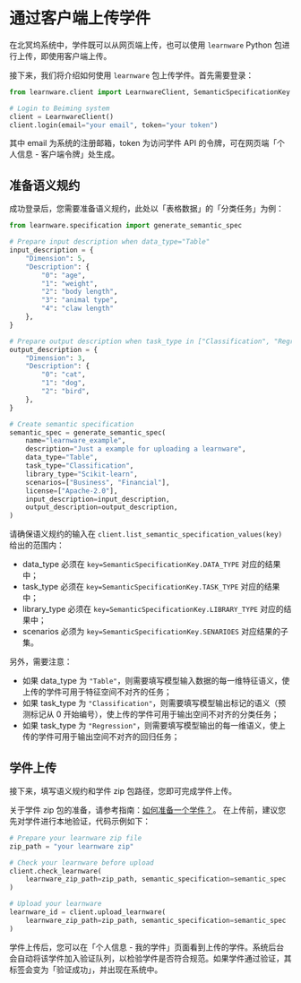 # 通过客户端上传学件

在北冥坞系统中，学件既可以从网页端上传，也可以使用 `learnware` Python 包进行上传，即使用客户端上传。

接下来，我们将介绍如何使用 `learnware` 包上传学件。首先需要登录：
```py
from learnware.client import LearnwareClient, SemanticSpecificationKey

# Login to Beiming system
client = LearnwareClient()
client.login(email="your email", token="your token")
```
其中 email 为系统的注册邮箱，token 为访问学件 API 的令牌，可在网页端「个人信息 - 客户端令牌」处生成。

## 准备语义规约

成功登录后，您需要准备语义规约，此处以「表格数据」的「分类任务」为例：
```py
from learnware.specification import generate_semantic_spec

# Prepare input description when data_type="Table"
input_description = {
    "Dimension": 5,
    "Description": {
        "0": "age",
        "1": "weight",
        "2": "body length",
        "3": "animal type",
        "4": "claw length"
    },
}

# Prepare output description when task_type in ["Classification", "Regression"]
output_description = {
    "Dimension": 3,
    "Description": {
        "0": "cat",
        "1": "dog",
        "2": "bird",
    },
}

# Create semantic specification
semantic_spec = generate_semantic_spec(
    name="learnware_example",
    description="Just a example for uploading a learnware",
    data_type="Table",
    task_type="Classification",
    library_type="Scikit-learn",
    scenarios=["Business", "Financial"],
    license=["Apache-2.0"],
    input_description=input_description,
    output_description=output_description,
)
```
请确保语义规约的输入在 `client.list_semantic_specification_values(key)` 给出的范围内：
- data\_type 必须在 `key=SemanticSpecificationKey.DATA_TYPE` 对应的结果中；
- task\_type 必须在 `key=SemanticSpecificationKey.TASK_TYPE` 对应的结果中；
- library\_type 必须在 `key=SemanticSpecificationKey.LIBRARY_TYPE` 对应的结果中；
- scenarios 必须为 `key=SemanticSpecificationKey.SENARIOES` 对应结果的子集。

另外，需要注意：
- 如果 data\_type 为 `"Table"`，则需要填写模型输入数据的每一维特征语义，使上传的学件可用于特征空间不对齐的任务；
- 如果 task\_type 为 `"Classification"`，则需要填写模型输出标记的语义（预测标记从 0 开始编号），使上传的学件可用于输出空间不对齐的分类任务；
- 如果 task\_type 为 `"Regression"`，则需要填写模型输出的每一维语义，使上传的学件可用于输出空间不对齐的回归任务；

## 学件上传

接下来，填写语义规约和学件 zip 包路径，您即可完成学件上传。

关于学件 zip 包的准备，请参考指南：[如何准备一个学件？](/zh-CN/user-guide/learnware-upload/prepare)。 在上传前，建议您先对学件进行本地验证，代码示例如下：

```py
# Prepare your learnware zip file
zip_path = "your learnware zip"

# Check your learnware before upload
client.check_learnware(
    learnware_zip_path=zip_path, semantic_specification=semantic_spec
)

# Upload your learnware
learnware_id = client.upload_learnware(
    learnware_zip_path=zip_path, semantic_specification=semantic_spec
)
```

学件上传后，您可以在「个人信息 - 我的学件」页面看到上传的学件。系统后台会自动将该学件加入验证队列，以检验学件是否符合规范。如果学件通过验证，其标签会变为「验证成功」，并出现在系统中。